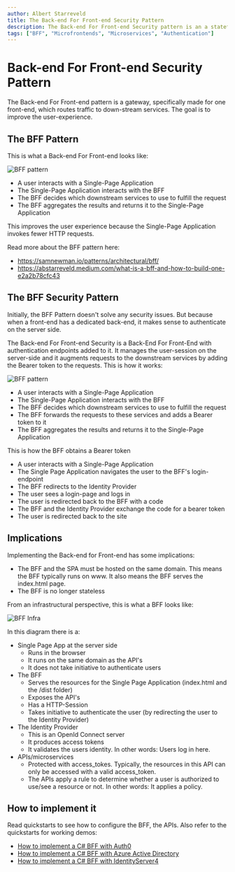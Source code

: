 ```yaml
---
author: Albert Starreveld
title: The Back-end For Front-end Security Pattern
description: The Back-end For Front-end Security pattern is an a stateful BFF. It augments requests to the downstream services by adding Bearer tokens to the requests. 
tags: ["BFF", "Microfrontends", "Microservices", "Authentication"]
---
```

# Back-end For Front-end Security Pattern

The Back-end For Front-end pattern is a gateway, specifically made for one front-end, which routes traffic to down-stream services. The goal is to improve the user-experience.

## The BFF Pattern

This is what a Back-end For Front-end looks like:

![BFF pattern](https://raw.githubusercontent.com/thecloudnativewebapp/GoCloudNative.Bff/main/docs/gocloudnative.org/content/Concepts/diagrams/bff.png)

* A user interacts with a Single-Page Application
* The Single-Page Application interacts with the BFF
* The BFF decides which downstream services to use to fulfill the request
* The BFF aggregates the results and returns it to the Single-Page Application

This improves the user experience because the Single-Page Application invokes fewer HTTP requests.

Read more about the BFF pattern here:
* https://samnewman.io/patterns/architectural/bff/
* https://abstarreveld.medium.com/what-is-a-bff-and-how-to-build-one-e2a2b78cfc43

## The BFF Security Pattern
Initially, the BFF Pattern doesn't solve any security issues. But because when a front-end has a dedicated back-end, it makes sense to authenticate on the server side. 

The Back-end For Front-end Security is a Back-End For Front-End with authentication endpoints added to it. It manages the user-session on the server-side and it augments requests to the downstream services by adding the Bearer token to the requests. This is how it works:

![BFF pattern](https://raw.githubusercontent.com/thecloudnativewebapp/GoCloudNative.Bff/main/docs/gocloudnative.org/content/Concepts/diagrams/bff-security-pattern.png)

* A user interacts with a Single-Page Application
* The Single-Page Application interacts with the BFF
* The BFF decides which downstream services to use to fulfill the request
* The BFF forwards the requests to these services and adds a Bearer token to it
* The BFF aggregates the results and returns it to the Single-Page Application

This is how the BFF obtains a Bearer token
* A user interacts with a Single-Page Application
* The Single Page Application navigates the user to the BFF's login-endpoint
* The BFF redirects to the Identity Provider
* The user sees a login-page and logs in
* The user is redirected back to the BFF with a code
* The BFF and the Identity Provider exchange the code for a bearer token
* The user is redirected back to the site

## Implications
Implementing the Back-end for Front-end has some implications:

* The BFF and the SPA must be hosted on the same domain. This means the BFF typically runs on www. It also means the BFF serves the index.html page.
* The BFF is no longer stateless

From an infrastructural perspective, this is what a BFF looks like:

![BFF Infra](https://github.com/thecloudnativewebapp/GoCloudNative.Bff/raw/main/docs/gocloudnative.org/content/Diagrams/architecture.png)

In this diagram there is a:

* Single Page App at the server side
    * Runs in the browser
    * It runs on the same domain as the API's
    * It does not take initiative to authenticate users
* The BFF
    * Serves the resources for the Single Page Application (index.html and the /dist folder)
    * Exposes the API's
    * Has a HTTP-Session
    * Takes initiative to authenticate the user (by redirecting the user to the Identity Provider)
* The Identity Provider
    * This is an OpenId Connect server
    * It produces access tokens
    * It validates the users identity. In other words: Users log in here.
* APIs/microservices
    * Protected with access_tokes. Typically, the resources in this API can only be accessed with a valid access_token.
    * The APIs apply a rule to determine whether a user is authorized to use/see a resource or not. In other words: It applies a policy.

## How to implement it

Read quickstarts to see how to configure the BFF, the APIs. Also refer to the quickstarts for working demos:

- [How to implement a C# BFF with Auth0](/integration-manuals/quickstarts/auth0/quickstart)
- [How to implement a C# BFF with Azure Active Directory](/integration-manuals/quickstarts/azuread/quickstart)
- [How to implement a C# BFF with IdentityServer4](/integration-manuals/quickstarts/identityserver4/quickstart)
